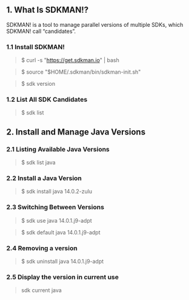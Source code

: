 ## 1. What Is SDKMAN!?

SDKMAN! is a tool to manage parallel versions of multiple SDKs, which SDKMAN! call “candidates”.

### 1.1 Install SDKMAN!
> $ curl -s "https://get.sdkman.io" | bash

> $ source "$HOME/.sdkman/bin/sdkman-init.sh"

> $ sdk version

### 1.2 List All SDK Candidates

> $ sdk list

## 2. Install and Manage Java Versions

### 2.1 Listing Available Java Versions
> $ sdk list java

### 2.2 Install a Java Version
> $ sdk install java 14.0.2-zulu

### 2.3 Switching Between Versions

> $ sdk use java 14.0.1.j9-adpt 

> $ sdk default java 14.0.1.j9-adpt

### 2.4 Removing a version

> $ sdk uninstall java 14.0.1.j9-adpt

### 2.5 Display the version in current use 
> sdk current java


